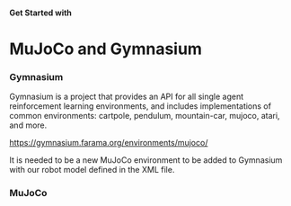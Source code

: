 #### Get Started with ####
# MuJoCo and Gymnasium #

### Gymnasium ### 
Gymnasium is a project that provides an API for all single agent reinforcement learning environments, and includes implementations of common environments: cartpole, pendulum, mountain-car, mujoco, atari, and more.

https://gymnasium.farama.org/environments/mujoco/

It is needed to be a new MuJoCo environment to be added to Gymnasium with our robot model defined in the XML file.

### MuJoCo ###





